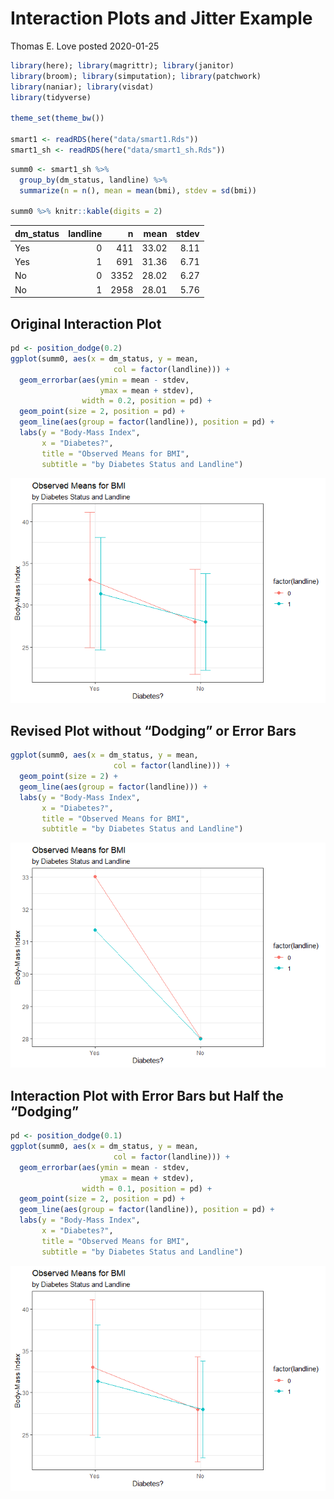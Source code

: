 Interaction Plots and Jitter Example
================
Thomas E. Love
posted 2020-01-25

``` r
library(here); library(magrittr); library(janitor)
library(broom); library(simputation); library(patchwork)
library(naniar); library(visdat)
library(tidyverse)

theme_set(theme_bw())

smart1 <- readRDS(here("data/smart1.Rds"))
smart1_sh <- readRDS(here("data/smart1_sh.Rds"))
```

``` r
summ0 <- smart1_sh %>% 
  group_by(dm_status, landline) %>%
  summarize(n = n(), mean = mean(bmi), stdev = sd(bmi))

summ0 %>% knitr::kable(digits = 2)
```

| dm\_status | landline |    n |  mean | stdev |
| :--------- | -------: | ---: | ----: | ----: |
| Yes        |        0 |  411 | 33.02 |  8.11 |
| Yes        |        1 |  691 | 31.36 |  6.71 |
| No         |        0 | 3352 | 28.02 |  6.27 |
| No         |        1 | 2958 | 28.01 |  5.76 |

## Original Interaction Plot

``` r
pd <- position_dodge(0.2)
ggplot(summ0, aes(x = dm_status, y = mean,
                       col = factor(landline))) +
  geom_errorbar(aes(ymin = mean - stdev,
                    ymax = mean + stdev),
                width = 0.2, position = pd) +
  geom_point(size = 2, position = pd) +
  geom_line(aes(group = factor(landline)), position = pd) +
  labs(y = "Body-Mass Index",
       x = "Diabetes?",
       title = "Observed Means for BMI", 
       subtitle = "by Diabetes Status and Landline")
```

![](quick_example_files/figure-gfm/unnamed-chunk-3-1.png)<!-- -->

## Revised Plot without “Dodging” or Error Bars

``` r
ggplot(summ0, aes(x = dm_status, y = mean,
                       col = factor(landline))) +
  geom_point(size = 2) +
  geom_line(aes(group = factor(landline))) +
  labs(y = "Body-Mass Index",
       x = "Diabetes?",
       title = "Observed Means for BMI", 
       subtitle = "by Diabetes Status and Landline")
```

![](quick_example_files/figure-gfm/unnamed-chunk-4-1.png)<!-- -->

## Interaction Plot with Error Bars but Half the “Dodging”

``` r
pd <- position_dodge(0.1)
ggplot(summ0, aes(x = dm_status, y = mean,
                       col = factor(landline))) +
  geom_errorbar(aes(ymin = mean - stdev,
                    ymax = mean + stdev),
                width = 0.1, position = pd) +
  geom_point(size = 2, position = pd) +
  geom_line(aes(group = factor(landline)), position = pd) +
  labs(y = "Body-Mass Index",
       x = "Diabetes?",
       title = "Observed Means for BMI", 
       subtitle = "by Diabetes Status and Landline")
```

![](quick_example_files/figure-gfm/unnamed-chunk-5-1.png)<!-- -->
